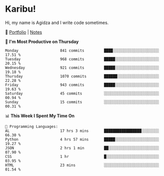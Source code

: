 # Karibu!
Hi, my name is Agidza and I write code sometimes.

🫧 [Portfolio](https://lynnagidza.github.io/) | [Notes](https://medium.com/me/stories/public)

<!--START_SECTION:waka-->
📅 **I'm Most Productive on Thursday** 

```text
Monday                   841 commits         ████░░░░░░░░░░░░░░░░░░░░░   17.51 % 
Tuesday                  968 commits         █████░░░░░░░░░░░░░░░░░░░░   20.15 % 
Wednesday                921 commits         █████░░░░░░░░░░░░░░░░░░░░   19.18 % 
Thursday                 1070 commits        ██████░░░░░░░░░░░░░░░░░░░   22.28 % 
Friday                   943 commits         █████░░░░░░░░░░░░░░░░░░░░   19.63 % 
Saturday                 45 commits          ░░░░░░░░░░░░░░░░░░░░░░░░░   00.94 % 
Sunday                   15 commits          ░░░░░░░░░░░░░░░░░░░░░░░░░   00.31 % 
```


📊 **This Week I Spent My Time On** 

```text
💬 Programming Languages: 
AL                       17 hrs 3 mins       █████████████████░░░░░░░░   66.30 % 
Python                   4 hrs 57 mins       █████░░░░░░░░░░░░░░░░░░░░   19.27 % 
JSON                     2 hrs 1 min         ██░░░░░░░░░░░░░░░░░░░░░░░   07.90 % 
CSS                      1 hr                █░░░░░░░░░░░░░░░░░░░░░░░░   03.95 % 
HTML                     23 mins             ░░░░░░░░░░░░░░░░░░░░░░░░░   01.54 % 
```


<!--END_SECTION:waka-->
<!--#### 💟 **Digital Swag**
[![@agidza's Holopin board](https://holopin.me/agidza)](https://holopin.io/@agidza)
